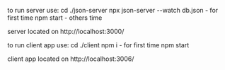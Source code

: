 


to run server use:
cd ./json-server
npx json-server --watch db.json - for first time
npm start - others time

server located on http://localhost:3000/


to run client app use:
cd ./client
npm i - for first time
npm start

client app located on http://localhost:3006/
